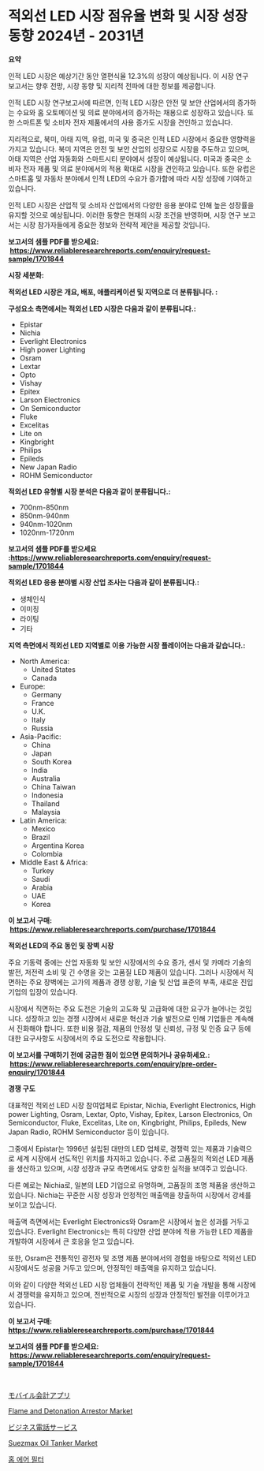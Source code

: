<p><h1>적외선 LED 시장 점유율 변화 및 시장 성장 동향 2024년 - 2031년</h1></p><p><strong>요약</strong></p>
<p><p>인적 LED 시장은 예상기간 동안 열편식율 12.3%의 성장이 예상됩니다. 이 시장 연구 보고서는 향후 전망, 시장 동향 및 지리적 전파에 대한 정보를 제공합니다.</p><p>인적 LED 시장 연구보고서에 따르면, 인적 LED 시장은 안전 및 보안 산업에서의 증가하는 수요와 홈 오토메이션 및 의료 분야에서의 증가하는 채용으로 성장하고 있습니다. 또한 스마트폰 및 소비자 전자 제품에서의 사용 증가도 시장을 견인하고 있습니다.</p><p>지리적으로, 북미, 아태 지역, 유럽, 미국 및 중국은 인적 LED 시장에서 중요한 영향력을 가지고 있습니다. 북미 지역은 안전 및 보안 산업의 성장으로 시장을 주도하고 있으며, 아태 지역은 산업 자동화와 스마트시티 분야에서 성장이 예상됩니다. 미국과 중국은 소비자 전자 제품 및 의료 분야에서의 적용 확대로 시장을 견인하고 있습니다. 또한 유럽은 스마트홈 및 자동차 분야에서 인적 LED의 수요가 증가함에 따라 시장 성장에 기여하고 있습니다.</p><p>인적 LED 시장은 산업적 및 소비자 산업에서의 다양한 응용 분야로 인해 높은 성장률을 유지할 것으로 예상됩니다. 이러한 동향은 현재의 시장 조건을 반영하며, 시장 연구 보고서는 시장 참가자들에게 중요한 정보와 전략적 제안을 제공할 것입니다.</p></p>
<p><strong>보고서의 샘플 PDF를 받으세요: &nbsp;<a href="https://www.reliableresearchreports.com/enquiry/request-sample/1701844">https://www.reliableresearchreports.com/enquiry/request-sample/1701844</a></strong></p>
<p><strong>시장 세분화:</strong></p>
<p><strong> 적외선 LED 시장은 개요, 배포, 애플리케이션 및 지역으로 더 분류됩니다. :</strong></p>
<p><strong>구성요소 측면에서는 적외선 LED 시장은 다음과 같이 분류됩니다.:</strong></p>
<p><ul><li>Epistar</li><li>Nichia</li><li>Everlight Electronics</li><li>High power Lighting</li><li>Osram</li><li>Lextar</li><li>Opto</li><li>Vishay</li><li>Epitex</li><li>Larson Electronics</li><li>On Semiconductor</li><li>Fluke</li><li>Excelitas</li><li>Lite on</li><li>Kingbright</li><li>Philips</li><li>Epileds</li><li>New Japan Radio</li><li>ROHM Semiconductor</li></ul></p>
<p><strong> 적외선 LED 유형별 시장 분석은 다음과 같이 분류됩니다.:</strong></p>
<p><ul><li>700nm-850nm</li><li>850nm-940nm</li><li>940nm-1020nm</li><li>1020nm-1720nm</li></ul></p>
<p><strong>보고서의 샘플 PDF를 받으세요 :<a href="https://www.reliableresearchreports.com/enquiry/request-sample/1701844">https://www.reliableresearchreports.com/enquiry/request-sample/1701844</a></strong></p>
<p><strong> 적외선 LED 응용 분야별 시장 산업 조사는 다음과 같이 분류됩니다.:</strong></p>
<p><ul><li>생체인식</li><li>이미징</li><li>라이팅</li><li>기타</li></ul></p>
<p><strong>지역 측면에서 적외선 LED 지역별로 이용 가능한 시장 플레이어는 다음과 같습니다.:</strong></p>
<p><ul>
    <li>
        North America:
        <ul>
            <li>United States</li>
            <li>Canada</li>
        </ul>
    </li>
    <li>
        Europe:
        <ul>
            <li>Germany</li>
            <li>France</li>
            <li>U.K.</li>
            <li>Italy</li>
            <li>Russia</li>
        </ul>
    </li>
    <li>
        Asia-Pacific:
        <ul>
            <li>China</li>
            <li>Japan</li>
            <li>South Korea</li>
            <li>India</li>
            <li>Australia</li>
            <li>China Taiwan</li>
            <li>Indonesia</li>
            <li>Thailand</li>
            <li>Malaysia</li>
        </ul>
    </li>
    <li>
        Latin America:
        <ul>
            <li>Mexico</li>
            <li>Brazil</li>
            <li>Argentina Korea</li>
            <li>Colombia</li>
        </ul>
    </li>
    <li>
        Middle East & Africa:
        <ul>
            <li>Turkey</li>
            <li>Saudi</li>
            <li>Arabia</li>
            <li>UAE</li>
            <li>Korea</li>
        </ul>
    </li>
    </ul></p>
<p><strong>이 보고서 구매: &nbsp;<a href="https://www.reliableresearchreports.com/purchase/1701844">https://www.reliableresearchreports.com/purchase/1701844</a></strong></p>
<p><strong>적외선 LED의 주요 동인 및 장벽 시장</strong></p>
<p><p>주요 기동력 중에는 산업 자동화 및 보안 시장에서의 수요 증가, 센서 및 카메라 기술의 발전, 저전력 소비 및 긴 수명을 갖는 고품질 LED 제품이 있습니다. 그러나 시장에서 직면하는 주요 장벽에는 고가의 제품과 경쟁 상황, 기술 및 산업 표준의 부족, 새로운 진입 기업의 입장이 있습니다.</p><p>시장에서 직면하는 주요 도전은 기술의 고도화 및 고급화에 대한 요구가 늘어나는 것입니다. 성장하고 있는 경쟁 시장에서 새로운 혁신과 기술 발전으로 인해 기업들은 계속해서 진화해야 합니다. 또한 비용 절감, 제품의 안정성 및 신뢰성, 규정 및 인증 요구 등에 대한 요구사항도 시장에서의 주요 도전으로 작용합니다.</p></p>
<p><strong>이 보고서를 구매하기 전에 궁금한 점이 있으면 문의하거나 공유하세요.: &nbsp;<a href="https://www.reliableresearchreports.com/enquiry/pre-order-enquiry/1701844">https://www.reliableresearchreports.com/enquiry/pre-order-enquiry/1701844</a></strong></p>
<p><strong>경쟁 구도</strong></p>
<p><p>대표적인 적외선 LED 시장 참여업체로 Epistar, Nichia, Everlight Electronics, High power Lighting, Osram, Lextar, Opto, Vishay, Epitex, Larson Electronics, On Semiconductor, Fluke, Excelitas, Lite on, Kingbright, Philips, Epileds, New Japan Radio, ROHM Semiconductor 등이 있습니다. </p><p>그중에서 Epistar는 1996년 설립된 대만의 LED 업체로, 경쟁력 있는 제품과 기술력으로 세계 시장에서 선도적인 위치를 차지하고 있습니다. 주로 고품질의 적외선 LED 제품을 생산하고 있으며, 시장 성장과 규모 측면에서도 양호한 실적을 보여주고 있습니다.</p><p>다른 예로는 Nichia로, 일본의 LED 기업으로 유명하며, 고품질의 조명 제품을 생산하고 있습니다. Nichia는 꾸준한 시장 성장과 안정적인 매출액을 창출하여 시장에서 강세를 보이고 있습니다. </p><p>매출액 측면에서는 Everlight Electronics와 Osram은 시장에서 높은 성과를 거두고 있습니다. Everlight Electronics는 특히 다양한 산업 분야에 적용 가능한 LED 제품을 개발하여 시장에서 큰 호응을 얻고 있습니다. </p><p>또한, Osram은 전통적인 광전자 및 조명 제품 분야에서의 경험을 바탕으로 적외선 LED 시장에서도 성공을 거두고 있으며, 안정적인 매출액을 유지하고 있습니다. </p><p>이와 같이 다양한 적외선 LED 시장 업체들이 전략적인 제품 및 기술 개발을 통해 시장에서 경쟁력을 유지하고 있으며, 전반적으로 시장의 성장과 안정적인 발전을 이루어가고 있습니다.</p></p>
<p><strong>이 보고서 구매: &nbsp; <a href="https://www.reliableresearchreports.com/purchase/1701844">https://www.reliableresearchreports.com/purchase/1701844</a></strong></p>
<p><strong>보고서의 샘플 PDF를 받으세요: &nbsp;<a href="https://www.reliableresearchreports.com/enquiry/request-sample/1701844">https://www.reliableresearchreports.com/enquiry/request-sample/1701844</a></strong><strong></strong></p>
<p>&nbsp;</p>
<p><p><a href="https://github.com/cnnriuez22368/Market-Research-Report-List-1/blob/main/16592729405.md">モバイル会計アプリ</a></p><p><a href="https://www.linkedin.com/pulse/flame-detonation-arrestor-market-size-growth-outlook-from-qnt6c?trackingId=3%2FP302%2BDXnktIu5a%2FoQm2w%3D%3D">Flame and Detonation Arrestor Market</a></p><p><a href="https://github.com/LeanneBruen2023/Market-Research-Report-List-1/blob/main/88061699406.md">ビジネス電話サービス</a></p><p><a href="https://issuu.com/reportprime-2/docs/suezmax-oil-tanker-market-size-2030.pptx">Suezmax Oil Tanker Market</a></p><p><a href="https://github.com/vs10l4sfg5c/Market-Research-Report-List-1/blob/main/44003528620.md">홈 에어 필터</a></p></p>